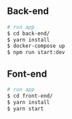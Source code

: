 ## Back-end

```bash
# run app
$ cd back-end/
$ yarn install
$ docker-compose up
$ npm run start:dev
```

## Font-end
```bash
# run app
$ cd front-end/
$ yarn install
$ yarn start
